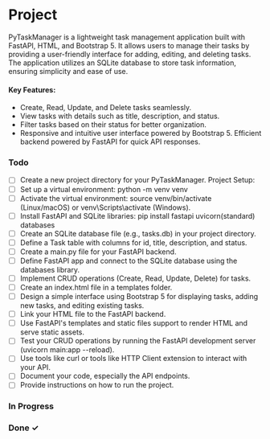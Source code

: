 # Project

PyTaskManager is a lightweight task management application built with FastAPI, HTML, and Bootstrap 5. It allows users to manage their tasks by providing a user-friendly interface for adding, editing, and deleting tasks. The application utilizes an SQLite database to store task information, ensuring simplicity and ease of use.

#### Key Features:

-   Create, Read, Update, and Delete tasks seamlessly.
-   View tasks with details such as title, description, and status.
-   Filter tasks based on their status for better organization.
-   Responsive and intuitive user interface powered by Bootstrap 5.
    Efficient backend powered by FastAPI for quick API responses.

### Todo

-   [ ] Create a new project directory for your PyTaskManager.
        Project Setup:
-   [ ] Set up a virtual environment: python -m venv venv
-   [ ] Activate the virtual environment: source venv/bin/activate (Linux/macOS) or venv\Scripts\activate (Windows).
-   [ ] Install FastAPI and SQLite libraries: pip install fastapi uvicorn(standard) databases
-   [ ] Create an SQLite database file (e.g., tasks.db) in your project directory.
-   [ ] Define a Task table with columns for id, title, description, and status.
-   [ ] Create a main.py file for your FastAPI backend.
-   [ ] Define FastAPI app and connect to the SQLite database using the databases library.
-   [ ] Implement CRUD operations (Create, Read, Update, Delete) for tasks.
-   [ ] Create an index.html file in a templates folder.
-   [ ] Design a simple interface using Bootstrap 5 for displaying tasks, adding new tasks, and editing existing tasks.
-   [ ] Link your HTML file to the FastAPI backend.
-   [ ] Use FastAPI's templates and static files support to render HTML and serve static assets.
-   [ ] Test your CRUD operations by running the FastAPI development server (uvicorn main:app --reload).
-   [ ] Use tools like curl or tools like HTTP Client extension to interact with your API.
-   [ ] Document your code, especially the API endpoints.
-   [ ] Provide instructions on how to run the project.

### In Progress

### Done ✓
